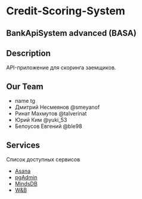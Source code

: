 # Credit-Scoring-System
## BankApiSystem advanced (BASA)

## Description
API-приложение для скоринга заемщиков. 

## Our Team
- name                      tg
- Дмитрий Несмеянов         @smeyanof
- Ринат Махмутов            @talverinat
- Юрий Ким                  @yuki_53
- Белоусов Евгений          @ble98

## Services 
Список доступных сервисов
- [Asana](https://app.asana.com/0/home/1205395215309077)
- [pgAdmin](http://185.174.136.172/pgadmin4/browser/)
- [MindsDB](http://185.174.136.172:47334/editor)
- [W&B](https://wandb.ai/loko-bank)

